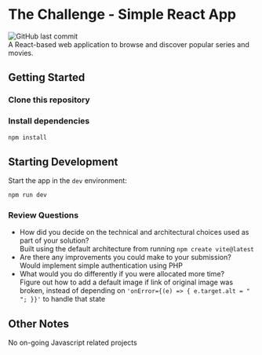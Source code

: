 # The Challenge - Simple React App

![GitHub last commit](https://img.shields.io/github/last-commit/Joshuawilfred/07-js-coding-challenge)
<br>
A React-based web application to browse and discover popular series and movies.


## Getting Started

### Clone this repository

### Install dependencies
```bash
npm install
```

## Starting Development

Start the app in the `dev` environment:

```bash
npm run dev
```

### Review Questions

- How did you decide on the technical and architectural choices used as part of your solution?
  <br>
  Built using the default architecture from running `npm create vite@latest`
- Are there any improvements you could make to your submission?
  <br>
  Would implement simple authentication using PHP
- What would you do differently if you were allocated more time?
  <br>
  Figure out how to add a default image if link of original image was broken, instead of depending on `'onError={(e) => { e.target.alt = " "; }}'` to handle that state


## Other Notes

No on-going Javascript related projects

